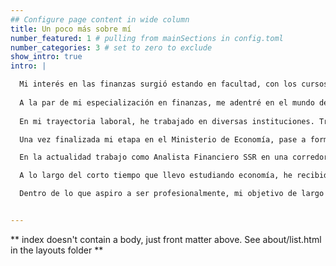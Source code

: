 ```yaml
---
## Configure page content in wide column
title: Un poco más sobre mí
number_featured: 1 # pulling from mainSections in config.toml
number_categories: 3 # set to zero to exclude
show_intro: true
intro: |

  Mi interés en las finanzas surgió estando en facultad, con los cursos de matemática financiera. Luego este interés se vio acrecentado en los cursos de Finanzas Corporativas y Mercados Financieros, que me dio una visión global de lo que quería hacer en mi carrera profesional. Finalizada la carrera de grado, decidí profundizar en el mundo de las finanzas mediante el estudio de una maestría en esta disciplina. Esto me llevó a desarrollar un compromiso de largo plazo con el conocimiento, siempre intentando estar lo más cercano posible a la frontera del conocimiento. 
  
  A la par de mi especialización en finanzas, me adentré en el mundo de la ciencia de datos, intentando siempre llevarla a su aplicabilidad en el ámbito financiero. Mi caballito de batalla, como me gusta llamarlo, es el lenguaje R, con el cual incluso he desarrollado esta página mediante el paquete blogdown. Es por ello que hoy en día, mi principal interés se centra en las finanzas aplicadas utilizando elementos de la ciencia de datos. 
  
  En mi trayectoria laboral, he trabajado en diversas instituciones. Trabajé cerca de dos años en el Ministerio de Economía y Finanzas, en la Asesoría de Política Comercial, apoyando al sector de Origen en la preparación y negociación de tratados de libre comercio en materia de reglas de Origen. En estos dos años adquirí conocimientos bastos en lo relativo a la producción y exportación de bienes y servicios desde Uruguay al mundo. Participé de rondas de negociación de varios tratados, en especial Unión Europea- MERCOSUR y Corea-MERCOSUR. A la par de mis tareas, comencé a dar mis primeros pasos en la automatización de bases de datos, generando paquetes y scripts que permitían el análisis y reporte de información respecto a importaciones y exportaciones, correlación de comercio, entre otros temas. 

  Una vez finalizada mi etapa en el Ministerio de Economía, pase a formar parte del Backoffice de Itaú BBA en Mundostar. En Itaú me centré en la generación de códigos en R que permitiese automatizar ciertos análisis, ahorrando tiempo en las tareas rutinarias para poder centrase en lo que realmente genera valor, el análisis del resultado. Allí generé el código que al día de hoy más me enorgullece, la conciliación del fondo Licania LTD. Estas miles de líneas de código permitían mediante el uso de bases relacionales y algoritmos de cálculo, comparar las posibles diferencias por producto entre lo reflejado en la cartera y lo que estaba registrado en la contabilidad. El output principal eran los asientos necesarios para cerrar las diferencias contables existentes, dejando la conciliación en 0. La calidad humana del equipo de Mundostar y su ambiente laboral, fueron el caldo de cultivo para que esto se pudiera dar, por lo que estaré siempre agradecido por la oportunidad que me dieron.

  En la actualidad trabajo como Analista Financiero SSR en una corredora de bolsa, realizando la labor de analista de riesgo crediticio en el sector de Capital Markets de la misma. 

  A lo largo del corto tiempo que llevo estudiando economía, he recibido alguna distinción por mi trabajo académico. En 2017, recibí el segundo puesto en el Premio Academia Nacional de Economía, con un trabajo que versaba sobre la influencia que el Dr. Ramón Díaz ha tenido en la forma de pensar el Uruguay. Esto me permitió acceder a ser Académico Supernumerario en dicha institución, lo cual es un honor para mí, y me ha permitido estar en debates y discusiones extremadamente interesantes, al igual que conocer a personas por las que tengo una fuerte estima intelectual.

  Dentro de lo que aspiro a ser profesionalmente, mi objetivo de largo plazo es poder mezclar elementos de la ciencia de datos con wealth managment, intentando generar el mayor valor para las personas que depositen su confianza en mi trabajo. La forma de hacerlo es mediante algoritmos de optimización de portafolio, algoritmos de selección de oportunidades de inversión y estrategias de cobertura de riesgo. 


---
```


** index doesn't contain a body, just front matter above.
See about/list.html in the layouts folder **
